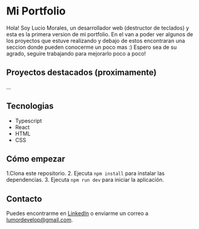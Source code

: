 # Mi Portfolio

Hola! Soy Lucio Morales, un desarrollador web (destructor de teclados) y esta es la primera version de mi portfolio. 
En el van a poder ver algunos de los proyectos que estuve realizando y debajo de estos encontraran una seccion donde pueden conocerme un poco mas :) 
Espero sea de su agrado, seguire trabajando para mejorarlo poco a poco!

## Proyectos destacados (proximamente)
...

## Tecnologias
- Typescript
- React
- HTML
- CSS

## Cómo empezar
1.Clona este repositorio.
2. Ejecuta `npm install` para instalar las dependencias.
3. Ejecuta `npm run dev` para iniciar la aplicación.

## Contacto
Puedes encontrarme en [LinkedIn](https://www.linkedin.com/in/lucio-morales) o enviarme un correo a [lumordevelop@gmail.com](mailto:lumordevelop@gmail.com).
